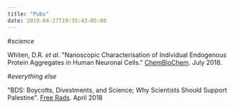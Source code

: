 ```yaml
---
title: "Pubs"
date: 2019-04-27T19:35:43-05:00
---
```


#*science*

Whiten, D.R. *et al*. "Nanoscopic Characterisation of Individual Endogenous Protein Aggregates in Human Neuronal Cells."
[ChemBioChem](https://onlinelibrary.wiley.com/doi/full/10.1002/cbic.201800209).
July 2018.

#*everything else*

"BDS: Boycotts, Divestments, and Science; Why Scientists Should Support Palestine".
[Free Rads](https://freerads.org/2018/04/03/bds-boycotts-divestments-and-science/).
 April 2018
